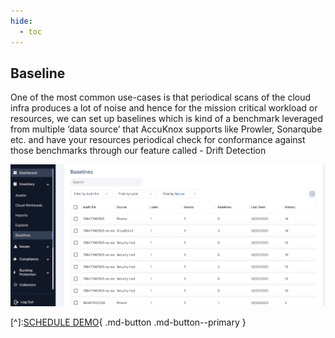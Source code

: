 ```yaml
---
hide:
  - toc
---
```

## **Baseline**

One of the most common use-cases is that periodical scans of the cloud infra produces a lot of noise and hence for the mission critical workload or resources, we can set up baselines which is kind of a benchmark leveraged from multiple ‘data source’ that AccuKnox supports like Prowler, Sonarqube etc. and have your resources periodical check for conformance against those benchmarks through our feature called - Drift Detection

![](/saas/images/inventory-baselines.png)

[^]:[SCHEDULE DEMO](https://www.accuknox.com/contact-us){ .md-button .md-button--primary }